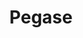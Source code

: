 ---
title: Pegase
name: Pegase
podcasts:
    - calweebball
image: /people/pegase.jpg
description: "Descend du cheval, mais y remonte après."
twitter: BokuNoPegase
facebook:
layout: people
---